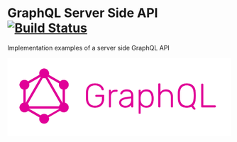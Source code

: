 GraphQL Server Side API [![Build Status](https://travis-ci.com/brneto/graphql-api.svg?branch=master)](https://travis-ci.org/brneto/graphql-api)
======
Implementation examples of a server side GraphQL API

![main][graphql]

<!--images reference-->
[graphql]: ./graphql.png "GraphQL"

